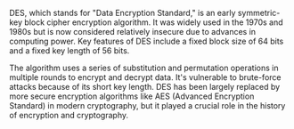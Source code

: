 DES, which stands for "Data Encryption Standard," is an early symmetric-key block cipher encryption algorithm. It was widely used in the 1970s and 1980s but is now considered relatively insecure due to advances in computing power. Key features of DES include a fixed block size of 64 bits and a fixed key length of 56 bits.

The algorithm uses a series of substitution and permutation operations in multiple rounds to encrypt and decrypt data. It's vulnerable to brute-force attacks because of its short key length. DES has been largely replaced by more secure encryption algorithms like AES (Advanced Encryption Standard) in modern cryptography, but it played a crucial role in the history of encryption and cryptography.